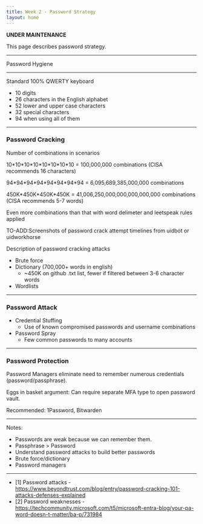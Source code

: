 ```yaml
---
title: Week 2 - Password Strategy
layout: home
---
```


**********UNDER MAINTENANCE**********

This page describes password strategy.

---
Password Hygiene



---
Standard 100% QWERTY keyboard
+ 10 digits
+ 26 characters in the English alphabet
+ 52 lower and upper case characters
+ 32 special characters
+ 94 when using all of them

---
### Password Cracking
Number of combinations in scenarios

10\*10\*10\*10\*10\*10\*10\*10 = 100,000,000 combinations (CISA recommends 16 characters)

94\*94\*94\*94\*94\*94\*94\*94 = 6,095,689,385,000,000 combinations

450K\*450K\*450K\*450K = 41,006,250,000,000,000,000,000 combinations (CISA recommends 5-7 words)

Even more combinations than that with word delimeter and leetspeak rules applied

TO-ADD:Screenshots of password crack attempt timelines from uidbot or uidworkhorse

Description of password cracking attacks
* Brute force
* Dictionary (700,000+ words in english)
    * ~450K on github .txt list, fewer if filtered between 3-6 character words
* Wordlists

---
### Password Attack
* Credential Stuffing
    * Use of known compromised passwords and username combinations
* Password Spray
    * Few common passwords to many accounts


---
### Password Protection
Password Managers eliminate need to remember numerous credentials (password/passphrase).

Eggs in basket argument: Can require separate MFA type to open password vault.

Recommended: 1Password, Bitwarden

---

Notes:

* Passwords are weak because we can remember them.
* Passphrase > Password
* Understand password attacks to build better passwords
* Brute force/dictionary
* Password managers

----
* [1] Password attacks - https://www.beyondtrust.com/blog/entry/password-cracking-101-attacks-defenses-explained
* [2] Password weaknesses - https://techcommunity.microsoft.com/t5/microsoft-entra-blog/your-pa-word-doesn-t-matter/ba-p/731984
